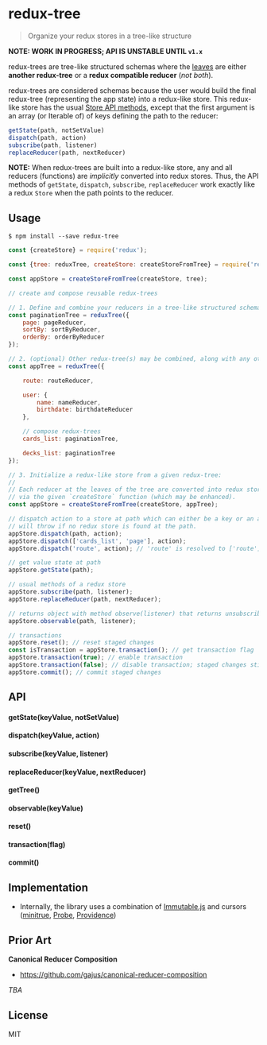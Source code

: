 # redux-tree

> Organize your redux stores in a tree-like structure 

**NOTE: WORK IN PROGRESS; API IS UNSTABLE UNTIL `v1.x`**

redux-trees are tree-like structured schemas where the [leaves](https://en.wikipedia.org/wiki/Tree_(data_structure)#Terminologies_used_in_Trees) are either **another redux-tree** or a **redux compatible reducer** (*not both*).

redux-trees are considered schemas because the user would build the final redux-tree (representing the app state) into a redux-like store. This redux-like store has the usual [Store API methods](https://github.com/rackt/redux/blob/master/docs/api/Store.md#store-methods), except that the first argument is an array (or Iterable of) of keys defining the path to the reducer:

```js
getState(path, notSetValue)
dispatch(path, action)
subscribe(path, listener)
replaceReducer(path, nextReducer)
```

**NOTE:** When redux-trees are built into a redux-like store, any and all reducers (functions) are *implicitly* converted into redux stores. Thus, the API methods of `getState`, `dispatch`, `subscribe`, `replaceReducer` work exactly like a redux `Store` when the path points to the reducer.

## Usage

```
$ npm install --save redux-tree
```

```js
const {createStore} = require('redux');

const {tree: reduxTree, createStore: createStoreFromTree} = require('redux-tree');

const appStore = createStoreFromTree(createStore, tree);

// create and compose reusable redux-trees

// 1. Define and combine your reducers in a tree-like structured schema:
const paginationTree = reduxTree({
    page: pageReducer,
    sortBy: sortByReducer,
    orderBy: orderByReducer
});

// 2. (optional) Other redux-tree(s) may be combined, along with any other reducers:
const appTree = reduxTree({

    route: routeReducer,

    user: {
        name: nameReducer,
        birthdate: birthdateReducer
    },

    // compose redux-trees
    cards_list: paginationTree,

    decks_list: paginationTree
});

// 3. Initialize a redux-like store from a given redux-tree:
// 
// Each reducer at the leaves of the tree are converted into redux stores 
// via the given `createStore` function (which may be enhanced).
const appStore = createStoreFromTree(createStore, appTree);

// dispatch action to a store at path which can either be a key or an array of keys.
// will throw if no redux store is found at the path.
appStore.dispatch(path, action);
appStore.dispatch(['cards_list', 'page'], action);
appStore.dispatch('route', action); // 'route' is resolved to ['route']

// get value state at path
appStore.getState(path);

// usual methods of a redux store
appStore.subscribe(path, listener);
appStore.replaceReducer(path, nextReducer);

// returns object with method observe(listener) that returns unsubscribe()
appStore.observable(path, listener);

// transactions
appStore.reset(); // reset staged changes
const isTransaction = appStore.transaction(); // get transaction flag
appStore.transaction(true); // enable transaction
appStore.transaction(false); // disable transaction; staged changes still persist
appStore.commit(); // commit staged changes

```

## API

#### getState(keyValue, notSetValue)

#### dispatch(keyValue, action)

#### subscribe(keyValue, listener)

#### replaceReducer(keyValue, nextReducer)

#### getTree()

#### observable(keyValue)

#### reset()

#### transaction(flag)

#### commit()

## Implementation

- Internally, the library uses a combination of [Immutable.js](https://github.com/facebook/immutable-js) and cursors ([minitrue](https://github.com/dashed/minitrue), [Probe](https://github.com/dashed/probe), [Providence](https://github.com/dashed/providence))

## Prior Art

**Canonical Reducer Composition**

- https://github.com/gajus/canonical-reducer-composition



*TBA*

## License

MIT

